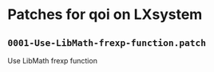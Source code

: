 # Patches for qoi on LXsystem

## `0001-Use-LibMath-frexp-function.patch`

Use LibMath frexp function


